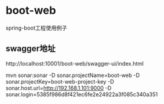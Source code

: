 # boot-web
spring-boot工程使用例子

## swagger地址

http://localhost:10001/boot-web/swagger-ui/index.html


mvn sonar:sonar -D sonar.projectName=boot-web -D sonar.projectKey=boot-web-project-key -D sonar.host.url=http://192.168.1.101:9000  -D sonar.login=5385f986d8f421ec6fe2e24922a3f085c340a351

